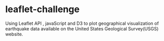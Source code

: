 # leaflet-challenge
Using Leaflet  API , javaScript and D3 to plot geographical visualization of earthquake data available on the United States Geological Survey(USGS) website.
